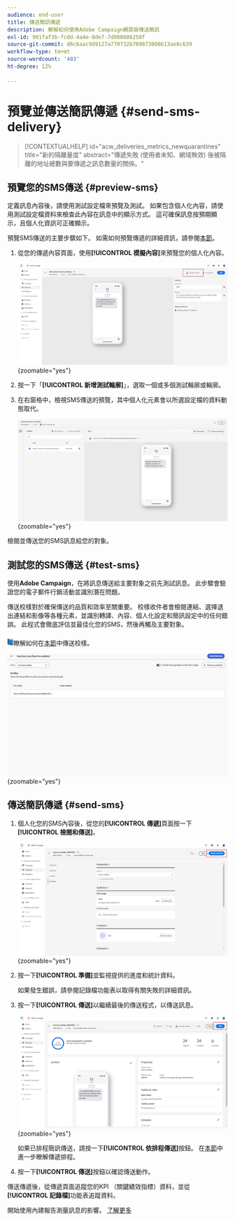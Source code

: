 ```yaml
---
audience: end-user
title: 傳送簡訊傳遞
description: 瞭解如何使用Adobe Campaign網頁版傳送簡訊
exl-id: 901faf3b-fcdd-4a4e-8de7-7d088686250f
source-git-commit: d6c6aac9d9127a770732b709873008613ae8c639
workflow-type: tm+mt
source-wordcount: '403'
ht-degree: 12%

---
```


# 預覽並傳送簡訊傳遞 {#send-sms-delivery}

>[!CONTEXTUALHELP]
>id="acw_deliveries_metrics_newquarantines"
>title="新的隔離量度"
>abstract="傳遞失敗 (使用者未知、網域無效) 後被隔離的地址總數與要傳遞之訊息數量的關係。"

## 預覽您的SMS傳送 {#preview-sms}

定義訊息內容後，請使用測試設定檔來預覽及測試。 如果包含個人化內容，請使用測試設定檔資料來檢查此內容在訊息中的顯示方式。 這可確保訊息按預期顯示，且個人化資訊可正確顯示。

預覽SMS傳送的主要步驟如下。 如需如何預覽傳遞的詳細資訊，請參閱[本節](../preview-test/preview-content.md)。

1. 從您的傳遞內容頁面，使用&#x200B;**[!UICONTROL 模擬內容]**&#x200B;來預覽您的個人化內容。

   ![預覽個人化SMS內容](assets/sms_send_1.png){zoomable="yes"}

1. 按一下「**[!UICONTROL 新增測試輪廓]**」，選取一個或多個測試輪廓或輪廓。

   <!--
    Once your test profiles are selected, click **[!UICONTROL Select]**.
    ![Selecting test profiles for SMS preview](assets/sms_send_2.png){zoomable="yes"}
    -->

1. 在右窗格中，檢視SMS傳送的預覽，其中個人化元素會以所選設定檔的資料動態取代。

   ![顯示個人化SMS傳遞的預覽窗格](assets/sms_send_3.png){zoomable="yes"}

檢閱並傳送您的SMS訊息給您的對象。

## 測試您的SMS傳送 {#test-sms}

使用&#x200B;**Adobe Campaign**，在將訊息傳送給主要對象之前先測試訊息。 此步驟會驗證您的電子郵件行銷活動並識別潛在問題。

傳送校樣對於確保傳送的品質和效率至關重要。 校樣收件者會檢閱連結、選擇退出連結和影像等各種元素，並識別轉譯、內容、個人化設定和簡訊設定中的任何錯誤。 此程式會徹底評估並最佳化您的SMS，然後再觸及主要對象。

![傳送校樣的書本圖示](../assets/do-not-localize/book.png)瞭解如何在[本節](../preview-test/test-deliveries.md)中傳送校樣。

![正在測試SMS傳遞](assets/sms_send_6.png){zoomable="yes"}

## 傳送簡訊傳遞 {#send-sms}

1. 個人化您的SMS內容後，從您的&#x200B;**[!UICONTROL 傳遞]**&#x200B;頁面按一下&#x200B;**[!UICONTROL 檢閱和傳送]**。

   ![檢閱並傳送SMS傳遞](assets/sms_send_4.png){zoomable="yes"}

1. 按一下&#x200B;**[!UICONTROL 準備]**&#x200B;並監視提供的進度和統計資料。

   如果發生錯誤，請參閱記錄檔功能表以取得有關失敗的詳細資訊。

1. 按一下&#x200B;**[!UICONTROL 傳送]**&#x200B;以繼續最後的傳送程式，以傳送訊息。

   ![傳送SMS傳遞](assets/sms_send_5.png){zoomable="yes"}

   如果已排程簡訊傳送，請按一下&#x200B;**[!UICONTROL 依排程傳送]**&#x200B;按鈕。 在[本節](../msg/gs-messages.md#schedule-the-delivery-sending)中進一步瞭解傳遞排程。

1. 按一下&#x200B;**[!UICONTROL 傳送]**&#x200B;按鈕以確認傳送動作。

傳送傳遞後，從傳遞頁面追蹤您的KPI （關鍵績效指標）資料，並從&#x200B;**[!UICONTROL 記錄檔]**&#x200B;功能表追蹤資料。

開始使用內建報告測量訊息的影響。 [了解更多](../reporting/sms-report.md)